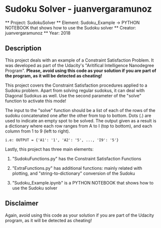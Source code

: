 # Sudoku Solver - juanvergaramunoz

** Project: SudokuSolver
** Element: Sudoku_Example -> PYTHON NOTEBOOK that shows how to use the Sudoku solver
** Creator: juanvergaramunoz
** Year: 2018


## Description

This project deals with an example of a Constraint Satisfaction Problem. It was developed as part of the Udacity's "Aritifical Intelligence Nanodegree Program". **Please, avoid using this code as your solution if you are part of the program, as it will be detected as cheating!**

This project covers the Constraint Satisfaction procedures applied to a Sudoku problem. Apart from solving regular sudokus, it can deal with Diagonal Sudokus as well. Use the second parameter of the "solve" function to activate this mode!

The input to the "solve" function should be a list of each of the rows of the sudoku concatenated one after the other from top to bottom. Dots (.) are used to indicate an empty spot to be solved. The output given as a result is a dictionary where each row ranges from A to I (top to bottom), and each column from 1 to 9 (left to right).

    i.e: OUTPUT = {'A1': '1', 'A2': '5', ..., 'I9': '5'}

Lastly, this project has three main elements:

1) "SudokuFunctions.py" has the Constraint Satisfaction Functions

2) "ExtraFunctions.py" has additional functions: mainly related with plotting, and "string-to-dictionary" conversion of the Sudoku

3) "Sudoku_Example.ipynb" is a PYTHON NOTEBOOK that shows how to use the Sudoku solver


## Disclaimer

Again, avoid using this code as your solution if you are part of the Udacity program, as it will be detected as cheating!

